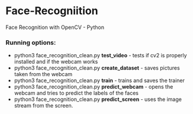 # Face-Recogniition
Face Recognition with OpenCV - Python

### Running options:
  - python3 face_recognition_clean.py **test_video**  - tests if cv2 is properly installed and if the webcam works
  - python3 face_recognition_clean.py **create_dataset**   - saves pictures taken from the webcam
  - python3 face_recognition_clean.py **train**   - trains and saves the trainer
  - python3 face_recognition_clean.py **predict_webcam**   - opens the webcam and tries to predict the labels of the faces
  - python3 face_recognition_clean.py **predict_screen**   - uses the image stream from the screen.
